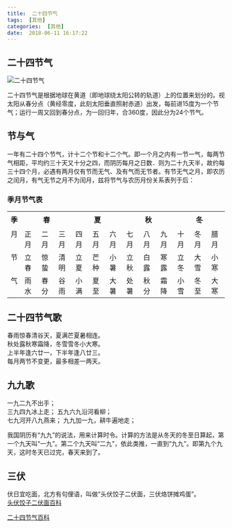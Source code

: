 ```yaml
---
title:  二十四节气
tags:  [其他]
categories:  [其他]
date:  2018-06-11 16:17:22
---
```



## 二十四节气
![二十四节气](https://gss3.bdstatic.com/-Po3dSag_xI4khGkpoWK1HF6hhy/baike/c0%3Dbaike80%2C5%2C5%2C80%2C26/sign=5157a451be096b63951456026d5aec21/b03533fa828ba61ef3c2ab514134970a304e599b.jpg)

二十四节气是根据地球在黄道（即地球绕太阳公转的轨道）上的位置来划分的。视太阳从春分点（黄经零度，此刻太阳垂直照射赤道）出发，每前进15度为一个节气；运行一周又回到春分点，为一回归年，合360度，因此分为24个节气。

## 节与气
一年有二十四个节气，计十二个节和十二个气。即一个月之内有一节一气，每两节气相距，平均约三十天又十分之四，而阴历每月之日数．则为二十九天半，故约每三十四个月，必遇有两月仅有节而无气、及有气而无节者。有节无气之月，即农历之闰月，有气无节之月不为闰月，兹将节气与农历月份关系表列于后：

### 季月节气表

<table log-set-param="table_view" data-sort="sortDisabled"><tbody><tr><th height="37">季</th><th height="37" colspan="3"><div class="para" label-module="para">春</div>
</th><th height="37" colspan="3">夏</th><th height="37" colspan="3">秋</th><th height="37" colspan="3"><div class="para" label-module="para">冬</div>
</th></tr><tr><td valign="top">月</td><td valign="top">正月</td><td valign="top">二月</td><td valign="top">三月</td><td valign="top">四月</td><td valign="top">五月</td><td valign="top">六月</td><td valign="top">七月</td><td valign="top">八月</td><td valign="top">九月</td><td valign="top">十月</td><td valign="top">冬月</td><td valign="top">腊月</td></tr><tr><td valign="top">节</td><td valign="top">立春</td><td valign="top">惊蛰</td><td valign="top">清明</td><td valign="top">立夏</td><td valign="top">芒种</td><td valign="top">小暑</td><td valign="top">立秋</td><td valign="top">白露</td><td valign="top">寒露</td><td valign="top">立冬</td><td valign="top">大雪</td><td valign="top">小寒</td></tr><tr><td valign="top">气</td><td valign="top">雨水</td><td valign="top">春分</td><td valign="top">谷雨</td><td valign="top">小满</td><td valign="top">夏至</td><td valign="top">大暑</td><td valign="top">处暑</td><td valign="top">秋分</td><td valign="top">霜降</td><td valign="top">小雪</td><td valign="top">冬至</td><td valign="top">大寒</td></tr></tbody></table>

## 二十四节气歌
春雨惊春清谷天，夏满芒夏暑相连。  
秋处露秋寒霜降，冬雪雪冬小大寒。  
上半年逢六廿一，下半年逢八廿三。  
每月两节不变更，最多相差一两天。

## 九九歌
一九二九不出手；  
三九四九冰上走； 五九六九沿河看柳；  
七九河开八九燕来； 九九加一九，耕牛遍地走；  


我国阴历有“九九”的说法，用来计算时令。计算的方法是从冬天的冬至日算起，第一个九天叫“一九”。第二个九天叫“二九”，依此类推，一直到“九九”。即第九个九天，这时冬天已过完，春天来到了。


## 三伏
伏日宜吃面，北方有句俚语，叫做“头伏饺子二伏面，三伏烙饼摊鸡蛋”。  
[头伏饺子二伏面百科](https://baike.baidu.com/item/%E5%A4%B4%E4%BC%8F%E9%A5%BA%E5%AD%90%E4%BA%8C%E4%BC%8F%E9%9D%A2/1113695?fr=aladdin)  


[二十四节气百科](https://baike.baidu.com/item/%E4%BA%8C%E5%8D%81%E5%9B%9B%E8%8A%82%E6%B0%94/191597)
